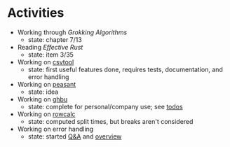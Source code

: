 # Activities

- Working through _Grokking Algorithms_
    - state: chapter 7/13
- Reading _Effective Rust_
    - state: item 3/35
- Working on [csvtool](https://github.com/patrickbucher/csvtool)
    - state: first useful features done, requires tests, documentation, and
      error handling
- Working on [peasant](https://github.com/patrickbucher/peasant)
    - state: idea
- Working on [ghbu](https://github.com/patrickbucher/ghbu)
    - state: complete for personal/company use; see
      [todos](https://github.com/patrickbucher/ghbu?tab=readme-ov-file#todo)
- Working on [rowcalc](https://github.com/patrickbucher/rowcalc)
    - state: computed split times, but breaks aren't considered
- Working on error handling
    - state: started [Q&A](error-handling/error-handling.md) and
      [overview](error-handling/error-handling.png)
